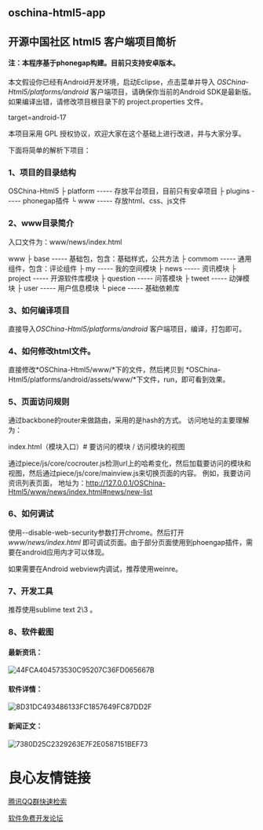 ## oschina-html5-app
## 开源中国社区 html5 客户端项目简析

#### 注：本程序基于phonegap构建。目前只支持安卓版本。

本文假设你已经有Android开发环境，启动Eclipse，点击菜单并导入 *OSChina-Html5/platforms/android* 客户端项目，请确保你当前的Android SDK是最新版。
如果编译出错，请修改项目根目录下的 project.properties 文件。

target=android-17

本项目采用 GPL 授权协议，欢迎大家在这个基础上进行改进，并与大家分享。

下面将简单的解析下项目：

### 1、项目的目录结构

OSChina-Html5 
├ platform ----- 存放平台项目，目前只有安卓项目 
├ plugins ----- phonegap插件 
└ www ----- 存放html、css、js文件


### 2、www目录简介

入口文件为：www/news/index.html

www 
├ base ----- 基础包，包含：基础样式，公共方法 
├ commom ----- 通用组件，包含：评论组件 
├ my ----- 我的空间模块 
├ news ----- 资讯模块 
├ project ----- 开源软件库模块 
├ question ----- 问答模块 
├ tweet ----- 动弹模块 
├ user ----- 用户信息模块 
└ piece ----- 基础依赖库

### 3、如何编译项目

直接导入*OSChina-Html5/platforms/android* 客户端项目，编译，打包即可。

### 4、如何修改html文件。

直接修改*OSChina-Html5/www/*下的文件，然后拷贝到 *OSChina-Html5/platforms/android/assets/www/*下文件，run，即可看到效果。

### 5、页面访问规则

通过backbone的router来做路由，采用的是hash的方式。
访问地址的主要理解为： 

index.html（模块入口）# 要访问的模块 / 访问模块的视图

通过piece/js/core/cocrouter.js检测url上的哈希变化，然后加载要访问的模块和视图，然后通过piece/js/core/mainview.js来切换页面的内容。
例如，我要访问资讯列表页面，
地址为：http://127.0.0.1/OSChina-Html5/www/news/index.html#news/new-list

### 6、如何调试

使用--disable-web-security参数打开chrome。然后打开 *www/news/index.html* 即可调试页面。由于部分页面使用到phoengap插件，需要在android应用内才可以体现。

如果需要在Android webview内调试，推荐使用weinre。

### 7、开发工具

推荐使用sublime text 2\3 。

### 8、软件截图

#### 最新资讯：

![44FCA404573530C95207C36FD065667B](http://git.oschina.net/uploads/images/2014/0121/174918_5fab240e_1151.jpeg)
  
#### 软件详情：

![8D31DC493486133FC1857649FC87DD2F](http://git.oschina.net/uploads/images/2014/0121/174917_051425ae_1151.jpeg)

#### 新闻正文：

![7380D25C2329263E7F2E0587151BEF73](http://git.oschina.net/uploads/images/2014/0121/174919_f8103ef9_1151.jpeg)




 # 良心友情链接

[腾讯QQ群快速检索](http://u.720life.cn/s/8cf73f7c)

[软件免费开发论坛](http://u.720life.cn/s/bbb01dc0)